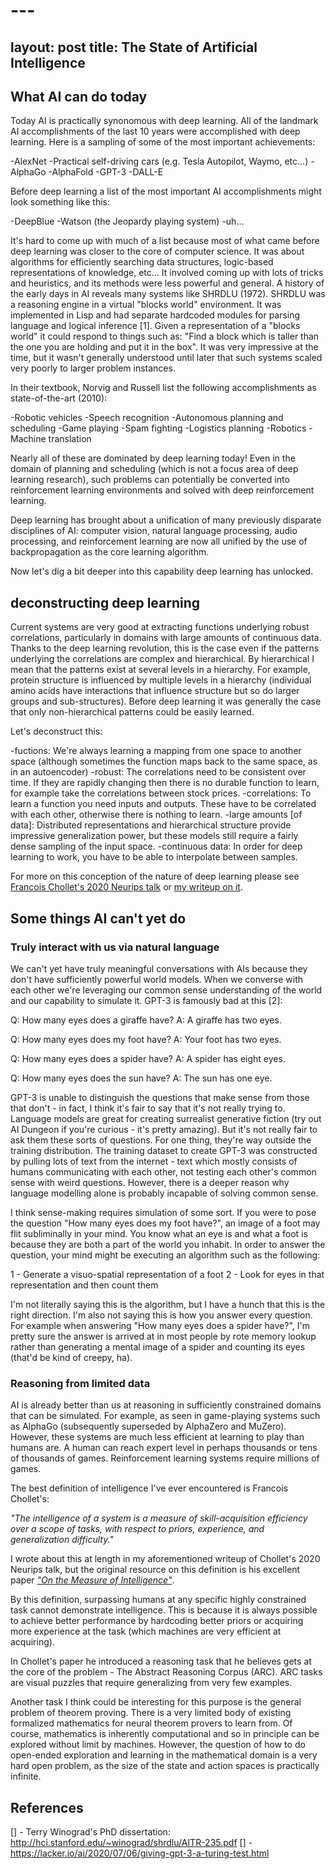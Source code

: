 # ---
layout: post
title: The State of Artificial Intelligence
---

## What AI can do today

Today AI is practically synonomous with deep learning. All of the landmark AI accomplishments of the last 10 years were accomplished with deep learning. Here is a sampling of some of the most important achievements:

-AlexNet
-Practical self-driving cars (e.g. Tesla Autopilot, Waymo, etc...)
-AlphaGo
-AlphaFold
-GPT-3
-DALL-E

Before deep learning a list of the most important AI accomplishments might look something like this:

-DeepBlue
-Watson (the Jeopardy playing system)
-uh...

It's hard to come up with much of a list because most of what came before deep learning was closer to the core of computer science. It was about algorithms for efficiently searching data structures, logic-based representations of knowledge, etc... It involved coming up with lots of tricks and heuristics, and its methods were less powerful and general. A history of the early days in AI reveals many systems like SHRDLU (1972). SHRDLU was a reasoning engine in a virtual "blocks world" environment. It was implemented in Lisp and had separate hardcoded modules for parsing language and logical inference [1]. Given a representation of a "blocks world" it could respond to things such as: "Find a block which is taller than the one you are holding and put it in the box". It was very impressive at the time, but it wasn't generally understood until later that such systems scaled very poorly to larger problem instances.

In their textbook, Norvig and Russell list the following accomplishments as state-of-the-art (2010):

-Robotic vehicles
-Speech recognition
-Autonomous planning and scheduling
-Game playing
-Spam fighting
-Logistics planning
-Robotics
-Machine translation

Nearly all of these are dominated by deep learning today! Even in the domain of planning and scheduling (which is not a focus area of deep learning research), such problems can potentially be converted into reinforcement learning environments and solved with deep reinforcement learning.

Deep learning has brought about a unification of many previously disparate disciplines of AI: computer vision, natural language processing, audio processing, and reinforcement learning are now all unified by the use of backpropagation as the core learning algorithm.

Now let's dig a bit deeper into this capability deep learning has unlocked.

## deconstructing deep learning

Current systems are very good at extracting functions underlying robust correlations, particularly in domains with large amounts of continuous data. Thanks to the deep learning revolution, this is the case even if the patterns underlying the correlations are complex and hierarchical. By hierarchical I mean that the patterns exist at several levels in a hierarchy. For example, protein structure is influenced by multiple levels in a hierarchy (individual amino acids have interactions that influence structure but so do larger groups and sub-structures). Before deep learning it was generally the case that only non-hierarchical patterns could be easily learned.

Let's deconstruct this:

-fuctions: We're always learning a mapping from one space to another space (although sometimes the function maps back to the same space, as in an autoencoder)
-robust: The correlations need to be consistent over time. If they are rapidly changing then there is no durable function to learn, for example take the correlations between stock prices.
-correlations: To learn a function you need inputs and outputs. These have to be correlated with each other, otherwise there is nothing to learn.
-large amounts [of data]: Distributed representations and hierarchical structure provide impressive generalization power, but these models still require a fairly dense sampling of the input space.
-continuous data: In order for deep learning to work, you have to be able to interpolate between samples.

For more on this conception of the nature of deep learning please see [Francois Chollet's 2020 Neurips talk](https://slideslive.com/38935790/abstraction-reasoning-in-ai-systems-modern-perspectives) or [my writeup on it](https://joepalermo.github.io/2021/01/10/talk-review-francois-chollet-neurips-2020.html).

## Some things AI can't yet do

### Truly interact with us via natural language

We can't yet have truly meaningful conversations with AIs because they don't have sufficiently powerful world models. When we converse with each other we're leveraging our common sense understanding of the world and our capability to simulate it. GPT-3 is famously bad at this [2]:

Q: How many eyes does a giraffe have?
A: A giraffe has two eyes.

Q: How many eyes does my foot have?
A: Your foot has two eyes.

Q: How many eyes does a spider have?
A: A spider has eight eyes.

Q: How many eyes does the sun have?
A: The sun has one eye.

GPT-3 is unable to distinguish the questions that make sense from those that don't - in fact, I think it's fair to say that it's not really trying to. Language models are great for creating surrealist generative fiction (try out AI Dungeon if you're curious - it's pretty amazing). But it's not really fair to ask them these sorts of questions. For one thing, they're way outside the training distribution. The training dataset to create GPT-3 was constructed by pulling lots of text from the internet - text which mostly consists of humans communicating with each other, not testing each other's common sense with weird questions. However, there is a deeper reason why language modelling alone is probably incapable of solving common sense.

I think sense-making requires simulation of some sort. If you were to pose the question "How many eyes does my foot have?", an image of a foot may flit subliminally in your mind. You know what an eye is and what a foot is because they are both a part of the world you inhabit. In order to answer the question, your mind might be executing an algorithm such as the following:

1 - Generate a visuo-spatial representation of a foot
2 - Look for eyes in that representation and then count them

I'm not literally saying this is the algorithm, but I have a hunch that this is the right direction. I'm also not saying this is how you answer every question. For example when answering "How many eyes does a spider have?", I'm pretty sure the answer is arrived at in most people by rote memory lookup rather than generating a mental image of a spider and counting its eyes (that'd be kind of creepy, ha).

### Reasoning from limited data

AI is already better than us at reasoning in sufficiently constrained domains that can be simulated. For example, as seen in game-playing systems such as AlphaGo (subsequently superseded by AlphaZero and MuZero). However, these systems are much less efficient at learning to play than humans are. A human can reach expert level in perhaps thousands or tens of thousands of games. Reinforcement learning systems require millions of games.

The best definition of intelligence I've ever encountered is Francois Chollet's:

*"The intelligence of a system is a measure of skill-acquisition efficiency over a scope of tasks, with respect to priors, experience, and generalization difficulty."*

I wrote about this at length in my aforementioned writeup of Chollet's 2020 Neurips talk, but the original resource on this definition is his excellent paper [*"On the Measure of Intelligence"*](https://arxiv.org/abs/1911.01547).

By this definition, surpassing humans at any specific highly constrained task cannot demonstrate intelligence. This is because it is always possible to achieve better performance by hardcoding better priors or acquiring more experience at the task (which machines are very efficient at acquiring).

In Chollet's paper he introduced a reasoning task that he believes gets at the core of the problem - The Abstract Reasoning Corpus (ARC). ARC tasks are visual puzzles that require generalizing from very few examples.

Another task I think could be interesting for this purpose is the general problem of theorem proving. There is a very limited body of existing formalized mathematics for neural theorem provers to learn from. Of course, mathematics is inherently computational and so in principle can be explored without limit by machines. However, the question of how to do open-ended exploration and learning in the mathematical domain is a very hard open problem, as the size of the state and action spaces is practically infinite.


## References

[] - Terry Winograd's PhD dissertation: http://hci.stanford.edu/~winograd/shrdlu/AITR-235.pdf
[] - https://lacker.io/ai/2020/07/06/giving-gpt-3-a-turing-test.html
